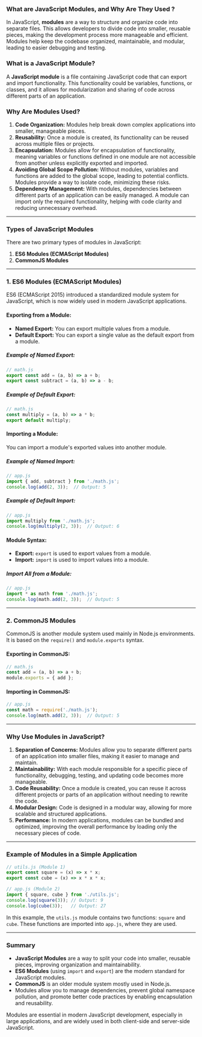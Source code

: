### **What are JavaScript Modules, and Why Are They Used ?**

In JavaScript, **modules** are a way to structure and organize code into separate files. This allows developers to divide code into smaller, reusable pieces, making the development process more manageable and efficient. Modules help keep the codebase organized, maintainable, and modular, leading to easier debugging and testing.

### **What is a JavaScript Module?**

A **JavaScript module** is a file containing JavaScript code that can export and import functionality. This functionality could be variables, functions, or classes, and it allows for modularization and sharing of code across different parts of an application.

### **Why Are Modules Used?**

1. **Code Organization:** Modules help break down complex applications into smaller, manageable pieces.
2. **Reusability:** Once a module is created, its functionality can be reused across multiple files or projects.
3. **Encapsulation:** Modules allow for encapsulation of functionality, meaning variables or functions defined in one module are not accessible from another unless explicitly exported and imported.
4. **Avoiding Global Scope Pollution:** Without modules, variables and functions are added to the global scope, leading to potential conflicts. Modules provide a way to isolate code, minimizing these risks.
5. **Dependency Management:** With modules, dependencies between different parts of an application can be easily managed. A module can import only the required functionality, helping with code clarity and reducing unnecessary overhead.

---

### **Types of JavaScript Modules**

There are two primary types of modules in JavaScript:

1. **ES6 Modules (ECMAScript Modules)**
2. **CommonJS Modules**

---

### **1. ES6 Modules (ECMAScript Modules)**

ES6 (ECMAScript 2015) introduced a standardized module system for JavaScript, which is now widely used in modern JavaScript applications.

#### **Exporting from a Module:**

- **Named Export:** You can export multiple values from a module.
- **Default Export:** You can export a single value as the default export from a module.

##### **Example of Named Export:**

```javascript
// math.js
export const add = (a, b) => a + b;
export const subtract = (a, b) => a - b;
```

##### **Example of Default Export:**

```javascript
// math.js
const multiply = (a, b) => a * b;
export default multiply;
```

#### **Importing a Module:**

You can import a module's exported values into another module.

##### **Example of Named Import:**

```javascript
// app.js
import { add, subtract } from './math.js';
console.log(add(2, 3));  // Output: 5
```

##### **Example of Default Import:**

```javascript
// app.js
import multiply from './math.js';
console.log(multiply(2, 3));  // Output: 6
```

#### **Module Syntax:**

- **Export:** `export` is used to export values from a module.
- **Import:** `import` is used to import values into a module.

##### **Import All from a Module:**

```javascript
// app.js
import * as math from './math.js';
console.log(math.add(2, 3));  // Output: 5
```

---

### **2. CommonJS Modules**

CommonJS is another module system used mainly in Node.js environments. It is based on the `require()` and `module.exports` syntax.

#### **Exporting in CommonJS:**

```javascript
// math.js
const add = (a, b) => a + b;
module.exports = { add };
```

#### **Importing in CommonJS:**

```javascript
// app.js
const math = require('./math.js');
console.log(math.add(2, 3));  // Output: 5
```

---

### **Why Use Modules in JavaScript?**

1. **Separation of Concerns:** Modules allow you to separate different parts of an application into smaller files, making it easier to manage and maintain.
2. **Maintainability:** With each module responsible for a specific piece of functionality, debugging, testing, and updating code becomes more manageable.
3. **Code Reusability:** Once a module is created, you can reuse it across different projects or parts of an application without needing to rewrite the code.
4. **Modular Design:** Code is designed in a modular way, allowing for more scalable and structured applications.
5. **Performance:** In modern applications, modules can be bundled and optimized, improving the overall performance by loading only the necessary pieces of code.

---

### **Example of Modules in a Simple Application**

```javascript
// utils.js (Module 1)
export const square = (x) => x * x;
export const cube = (x) => x * x * x;

// app.js (Module 2)
import { square, cube } from './utils.js';
console.log(square(3)); // Output: 9
console.log(cube(3));   // Output: 27
```

In this example, the `utils.js` module contains two functions: `square` and `cube`. These functions are imported into `app.js`, where they are used.

---

### **Summary**

- **JavaScript Modules** are a way to split your code into smaller, reusable pieces, improving organization and maintainability.
- **ES6 Modules** (using `import` and `export`) are the modern standard for JavaScript modules.
- **CommonJS** is an older module system mostly used in Node.js.
- Modules allow you to manage dependencies, prevent global namespace pollution, and promote better code practices by enabling encapsulation and reusability.

Modules are essential in modern JavaScript development, especially in large applications, and are widely used in both client-side and server-side JavaScript.